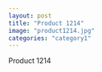 ```yaml
---
layout: post
title: "Product 1214"
image: "product1214.jpg"
categories: "category1"
---
```

Product 1214
